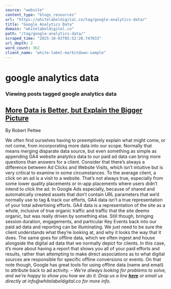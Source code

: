 ```yaml
---
source: "website"
content_type: "blogs_resources"
url: "https://whitelabeldigital.co/tag/google-analytics-data/"
title: "Google Analytics Data"
domain: "whitelabeldigital.co"
path: "/tag/google-analytics-data/"
scraped_time: "2025-10-03T05:52:20.747033"
url_depth: 2
word_count: 362
client_name: "white-label-markitdown-sample"
---
```


# google analytics data

### Viewing posts tagged google analytics data

## [More Data is Better, but Explain the Bigger Picture](https://whitelabeldigital.co/more-data-is-better-but-explain-the-bigger-picture/)

By Robert Pettee

We often find ourselves having to preemptively explain what might come, or not come, from incorporating more data into our scope. Normally that means merging disparate data source, but even something as simple as appending GA4 website analytics data to our paid ad data can bring more questions than answers for a client. Consider that there’s always a difference between Ad Clicks and Website Visits, which isn’t intuitive but is very critical to examine in some circumstances. To the average client, a click on an ad is a visit to a website. That’s not always true, especially from some lower quality placements or in-app placements where users didn’t intend to click the ad. In Google Ads especially, because of shared and automatically created assets that don’t contain URL parameters that we’d normally use to tag & track our efforts, GA4 data isn’t a true representation of your total advertising efforts. GA4 data is a representation of the site as a whole, inclusive of true organic traffic and traffic that the site deems organic, but was really driven by something else. Still though, bringing session duration, engagements, and particular Key Events back into our paid ad data and reporting can be illuminating. We just need to be sure the client understands what they’re looking at, and why it looks the way that it does. The same goes for offline data, which we often ingest and house alongside the digital ad data that we normally depict for clients. In this case, it’s more about having a report that shows you all of your paid efforts and results, rather than attempting to make direct associations as to what digital sources are responsible for specific offline conversions or events. On that note though, Google has great tools for using offline data (name and email) to attribute back to ad activity. – _We’re always looking for problems to solve, and we’re happy to show you how we do it. Drop us a line [**here**](https://whitelabeldigital.co/contact/) or email us directly at _info@whitelabeldigital.co_ for more info._